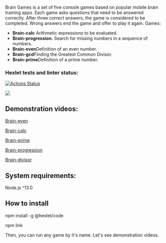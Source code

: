 Brain Games is a set of five console games based on popular mobile brain training apps. Each game asks questions that need to be answered correctly. After three correct answers, the game is considered to be completed. Wrong answers end the game and offer to play it again. Games:

- **Brain-calc** Arithmetic expressions to be evaluated.
- **Brain-progression.** Search for missing numbers in a sequence of numbers.
- **Brain-even**Definition of an even number.
- **Brain-gcd**Finding the Greatest Common Divisor.
- **Brain-prime**Definition of a prime number.

### Hexlet tests and linter status:
[![Actions Status](https://github.com/Cristikijian/frontend-project-lvl1/workflows/hexlet-check/badge.svg)](https://github.com/Cristikijian/frontend-project-lvl1/actions)

<a href="https://codeclimate.com/github/codeclimate/codeclimate/maintainability"><img src="https://api.codeclimate.com/v1/badges/a99a88d28ad37a79dbf6/maintainability" /></a>

## Demonstration videos:

<a href="https://asciinema.org/a/RRwf22BAPKxx3w3XYtKEw8pc5">Brain-even</a>


<a href="https://asciinema.org/a/U0q4v5Rq4BNc1Z8mktaJ8uTb3">Brain-calc</a>


<a href="https://asciinema.org/a/dsiDtBIefHrlhgYHvfjJYgSpz">Brain-prime</a>


<a href="https://asciinema.org/a/2f0GA91YFzs8Y1yVwJ0rRfEbd">Brain-progression </a>


<a href="https://asciinema.org/a/kGUFWeWKdq9FpZ6l4Z1DH30x8">Brain-divisor</a>


## System requirements:

Node.js ^13.0

## How to install
npm install -g @hexlet/code

npm link

Then, you can run any game by it's name. Let's see demonstration videos.